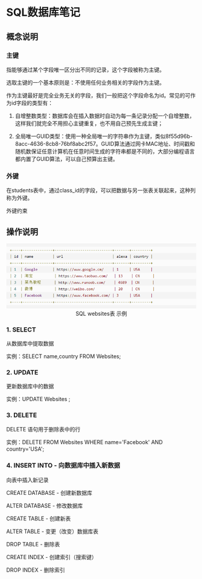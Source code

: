 # SQL数据库笔记

## 概念说明

### 主键

指能够通过某个字段唯一区分出不同的记录，这个字段被称为主键。

选取主键的一个基本原则是：不使用任何业务相关的字段作为主键。

作为主键最好是完全业务无关的字段，我们一般把这个字段命名为id。常见的可作为id字段的类型有：

1. 自增整数类型：数据库会在插入数据时自动为每一条记录分配一个自增整数，这样我们就完全不用担心主键重复，也不用自己预先生成主键；

2. 全局唯一GUID类型：使用一种全局唯一的字符串作为主键，类似8f55d96b-8acc-4636-8cb8-76bf8abc2f57。GUID算法通过网卡MAC地址、时间戳和随机数保证任意计算机在任意时间生成的字符串都是不同的，大部分编程语言都内置了GUID算法，可以自己预算出主键。

### 外键

在students表中，通过class_id的字段，可以把数据与另一张表关联起来，这种列称为外键。

外键约束

## 操作说明

<img src="..\data\SQL\SQL websites表 示例.png" style="zoom:80%;" />

<center> SQL websites表 示例  </center>

### 1. SELECT  

从数据库中提取数据

实例：SELECT name,country FROM Websites;

### 2. UPDATE 

更新数据库中的数据

实例：UPDATE Websites ;

### 3. DELETE 

DELETE 语句用于删除表中的行

实例：DELETE FROM Websites WHERE name='Facebook' AND country='USA';

### 4.  INSERT INTO - 向数据库中插入新数据

向表中插入新记录












CREATE DATABASE - 创建新数据库

ALTER DATABASE - 修改数据库

CREATE TABLE - 创建新表

ALTER TABLE - 变更（改变）数据库表

DROP TABLE - 删除表

CREATE INDEX - 创建索引（搜索键）

DROP INDEX - 删除索引